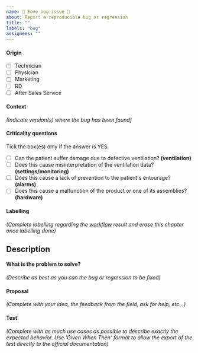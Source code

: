 ```yaml
---
name: 🐛 Eove bug issue 🐛
about: Report a reproducible bug or regression
title: ""
labels: "bug"
assignees: ""
---
```


#### Origin

- [ ] Technician
- [ ] Physician
- [ ] Marketing
- [ ] RD
- [ ] After Sales Service

#### Context

_[Indicate version(s) where the bug has been found]_

#### Criticality questions

Tick the box(es) only if the answer is YES.

- [ ] Can the patient suffer damage due to defective ventilation? **(ventilation)**
- [ ] Does this cause misinterpretation of the ventilation data? **(settings/monitoring)**
- [ ] Does this cause a lack of prevention to the patient's entourage? **(alarms)**
- [ ] Does this cause a malfunction of the product or one of its assemblies? **(hardware)**

#### Labelling

_(Complete labelling regarding the [workflow](https://github.com/eove/eo150-app/tree/add_ticket_infos_to_readme#how-to-create-a-new-ticket) result and erase this chapter once labelling done)_

## Description

#### What is the problem to solve?

_(Describe as best as you can the bug or regression to be fixed)_

#### Proposal

_(Complete with your idea, the feedback from the field, ask for help, etc...)_

#### Test

_(Complete with as much use cases as possible to describe exactly the expected behavior. Use 'Given When Then' format to allow the export of the test directly to the official documentation)_
